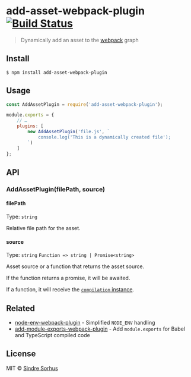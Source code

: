 # add-asset-webpack-plugin [![Build Status](https://travis-ci.org/sindresorhus/add-asset-webpack-plugin.svg?branch=master)](https://travis-ci.org/sindresorhus/add-asset-webpack-plugin)

> Dynamically add an asset to the [webpack](https://webpack.js.org) graph


## Install

```
$ npm install add-asset-webpack-plugin
```


## Usage

```js
const AddAssetPlugin = require('add-asset-webpack-plugin');

module.exports = {
	// …
	plugins: [
		new AddAssetPlugin('file.js', `
			console.log('This is a dynamically created file');
		`)
	]
};
```


## API

### AddAssetPlugin(filePath, source)

#### filePath

Type: `string`

Relative file path for the asset.

#### source

Type: `string` `Function => string | Promise<string>`

Asset source or a function that returns the asset source.

If the function returns a promise, it will be awaited.

If a function, it will receive the [`compilation` instance](https://webpack.js.org/api/compilation/).


## Related

- [node-env-webpack-plugin](https://github.com/sindresorhus/node-env-webpack-plugin) - Simplified `NODE_ENV` handling
- [add-module-exports-webpack-plugin](https://github.com/sindresorhus/add-module-exports-webpack-plugin) - Add `module.exports` for Babel and TypeScript compiled code


## License

MIT © [Sindre Sorhus](https://sindresorhus.com)
